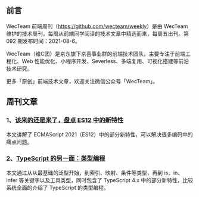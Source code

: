 ## 前言

WecTeam 前端周刊（<https://github.com/wecteam/weekly>）是由 WecTeam 维护的技术周刊，每周从前端同学阅读的技术文章中精选而来，每周五出刊。第 092 期发布时间：2021-08-6。

WecTeam（维C团）是京东旗下京喜事业群的前端技术团队，主要专注于前端工程化、Web 性能优化、小程序开发、Severless、多端复用、可视化搭建等前沿技术研究。

更多「原创」前端技术文章，欢迎关注微信公众号「WecTeam」。

## 周刊文章

### 1、[该来的还是来了，盘点 ES12 中的新特性](https://mp.weixin.qq.com/s/zbPh2rwdl-YofZZQcOVzNg)

本文讲解了 ECMAScript 2021（ES12）中的部分新特性，可以解决很多编码中的痛点问题。

### 2、[TypeScript 的另一面：类型编程](https://juejin.cn/post/6989796543880495135)

本文通过从从最基础的泛型开始，到索引、映射、条件等类型，再到 is、in、infer 等关键字以及工具类型，同时包含了 TypeScript 4.x 中的部分新特性，比较系统全面的介绍了 TypeScript 的类型编程。
